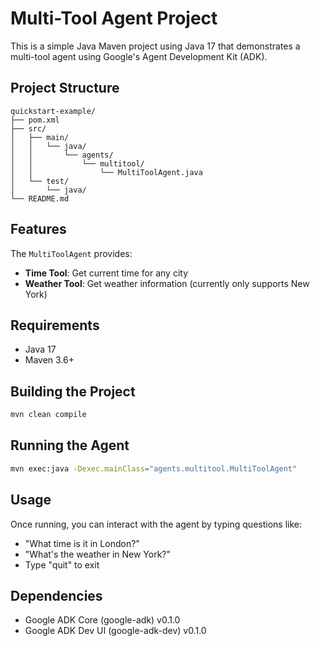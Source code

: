 # Multi-Tool Agent Project

This is a simple Java Maven project using Java 17 that demonstrates a multi-tool agent using Google's Agent Development Kit (ADK).

## Project Structure

```
quickstart-example/
├── pom.xml
├── src/
│   ├── main/
│   │   └── java/
│   │       └── agents/
│   │           └── multitool/
│   │               └── MultiToolAgent.java
│   └── test/
│       └── java/
└── README.md
```

## Features

The `MultiToolAgent` provides:
- **Time Tool**: Get current time for any city
- **Weather Tool**: Get weather information (currently only supports New York)

## Requirements

- Java 17
- Maven 3.6+

## Building the Project

```bash
mvn clean compile
```

## Running the Agent

```bash
mvn exec:java -Dexec.mainClass="agents.multitool.MultiToolAgent"
```

## Usage

Once running, you can interact with the agent by typing questions like:
- "What time is it in London?"
- "What's the weather in New York?"
- Type "quit" to exit

## Dependencies

- Google ADK Core (google-adk) v0.1.0
- Google ADK Dev UI (google-adk-dev) v0.1.0
